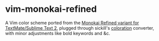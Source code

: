 vim-monokai-refined
===================

A Vim color scheme ported from the [Monokai Refined variant for TextMate/Sublime Text 2](https://github.com/cafarm/soda-refined-theme/tree/master/Color%20Schemes), plugged through sickill's [coloration](https://github.com/sickill/coloration) converter, with minor adjustments like bold keywords and &c.
